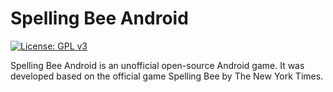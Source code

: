 # Spelling Bee Android

[![License: GPL v3](https://img.shields.io/badge/License-GPLv3-blue.svg)](https://www.gnu.org/licenses/gpl-3.0)

Spelling Bee Android is an unofficial open-source Android game.
It was developed based on the official game Spelling Bee by The New York Times.